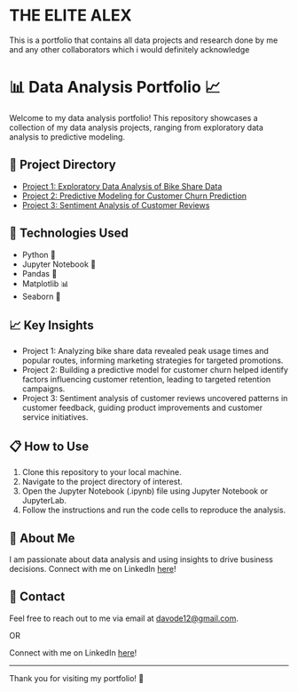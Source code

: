 # THE ELITE ALEX
This is a portfolio that contains all data projects and research done by me and any other collaborators which i would definitely acknowledge

# 📊 Data Analysis Portfolio 📈

Welcome to my data analysis portfolio! This repository showcases a collection of my data analysis projects, ranging from exploratory data analysis to predictive modeling.

## 📁 Project Directory

- [Project 1: Exploratory Data Analysis of Bike Share Data](./project1)
- [Project 2: Predictive Modeling for Customer Churn Prediction](./project2)
- [Project 3: Sentiment Analysis of Customer Reviews](./project3)

## 🚀 Technologies Used

- Python 🐍
- Jupyter Notebook 📓
- Pandas 🐼
- Matplotlib 📊
- Seaborn 🌊

## 📈 Key Insights

- Project 1: Analyzing bike share data revealed peak usage times and popular routes, informing marketing strategies for targeted promotions.
- Project 2: Building a predictive model for customer churn helped identify factors influencing customer retention, leading to targeted retention campaigns.
- Project 3: Sentiment analysis of customer reviews uncovered patterns in customer feedback, guiding product improvements and customer service initiatives.

## 📋 How to Use

1. Clone this repository to your local machine.
2. Navigate to the project directory of interest.
3. Open the Jupyter Notebook (.ipynb) file using Jupyter Notebook or JupyterLab.
4. Follow the instructions and run the code cells to reproduce the analysis.

## 🌟 About Me

I am passionate about data analysis and using insights to drive business decisions. Connect with me on LinkedIn [here](https://www.linkedin.com/in/david-alexander1)!

## 📧 Contact

Feel free to reach out to me via email at davode12@gmail.com.

OR

Connect with me on LinkedIn [here](https://www.linkedin.com/in/david-alexander1)!


---

Thank you for visiting my portfolio! 🎉
